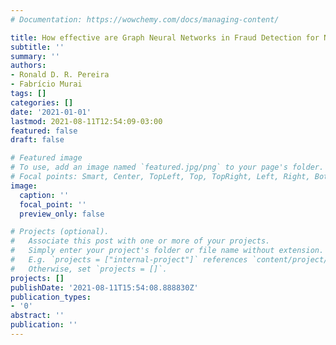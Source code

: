 ```yaml
---
# Documentation: https://wowchemy.com/docs/managing-content/

title: How effective are Graph Neural Networks in Fraud Detection for Network Data?
subtitle: ''
summary: ''
authors:
- Ronald D. R. Pereira
- Fabrício Murai
tags: []
categories: []
date: '2021-01-01'
lastmod: 2021-08-11T12:54:09-03:00
featured: false
draft: false

# Featured image
# To use, add an image named `featured.jpg/png` to your page's folder.
# Focal points: Smart, Center, TopLeft, Top, TopRight, Left, Right, BottomLeft, Bottom, BottomRight.
image:
  caption: ''
  focal_point: ''
  preview_only: false

# Projects (optional).
#   Associate this post with one or more of your projects.
#   Simply enter your project's folder or file name without extension.
#   E.g. `projects = ["internal-project"]` references `content/project/deep-learning/index.md`.
#   Otherwise, set `projects = []`.
projects: []
publishDate: '2021-08-11T15:54:08.888830Z'
publication_types:
- '0'
abstract: ''
publication: ''
---
```

